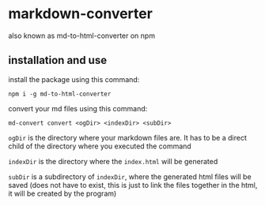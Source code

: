 # markdown-converter
also known as md-to-html-converter on npm

## installation and use
install the package using this command: 

`npm i -g md-to-html-converter`

convert your md files using this command:

`md-convert convert <ogDir> <indexDir> <subDir>`

`ogDir` is the directory where your markdown files are. It has to be a direct child of the directory where you executed the command

`indexDir` is the directory where the `index.html` will be generated

`subDir` is a subdirectory of `indexDir`, where the generated html files will be saved 
(does not have to exist, this is just to link the files together in the html, it will be created by the program)
